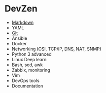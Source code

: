 # DevZen

* [Markdown](info/markdown/markdown.md)
* YAML
* [Git](info/git/git.md)
* Ansible
* Docker
* Networking (OSI, TCP/IP, DNS, NAT, SNMP)
* Python 3 advanced
* Linux Deep learn
* Bash, sed, awk
* Zabbix, monitoring
* Vim
* DevOps tools
* Documentation

